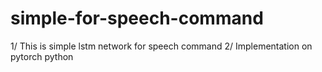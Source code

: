 # simple-for-speech-command
1/ This is simple lstm network for speech command 
2/ Implementation on pytorch python
